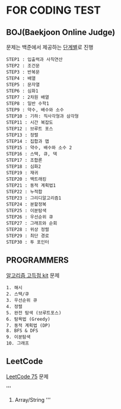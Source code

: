# FOR CODING TEST

## BOJ(Baekjoon Online Judge)

문제는 백준에서 제공하는 [단계별](https://www.acmicpc.net/step)로 진행
  
```
STEP1 : 입출력과 사칙연산
STEP2 : 조건문
STEP3 : 반복문
STEP4 : 배열
STEP5 : 문자열
STEP6 : 심화1
STEP7 : 2차원 배열
STEP8 : 일반 수학1
STEP9 : 약수, 배수와 소수
STEP10 : 기하: 직사각형과 삼각형
STEP11 : 시간 복잡도
STEP12 : 브루트 포스
STEP13 : 정렬
STEP14 : 집합과 맵
STEP15 : 약수, 배수와 소수 2
STEP16 : 스택, 큐, 덱
STEP17 : 조합론
STEP18 : 심화2
STEP19 : 재귀
STEP20 : 백트래킹
STEP21 : 동적 계획법1
STEP22 : 누적합
STEP23 : 그리디알고리즘1
STEP24 : 분할정복
STEP25 : 이분탐색
STEP26 : 우선순위 큐
STEP27 : 그래프와 순회
STEP28 : 위상 정렬
STEP29 : 최단 경로
STEP30 : 투 포인터
```

## PROGRAMMERS

[알고리즘 고득점 kit](https://school.programmers.co.kr/learn/challenges?tab=algorithm_practice_kit) 문제

```
1. 해시
2. 스택/큐
3. 우선순위 큐
4. 정렬
5. 완전 탐색 (브루트포스)
6. 탐욕법 (Greedy)
7. 동적 계획법 (DP)
8. BFS & DFS
9. 이분탐색
10. 그래프
```


## LeetCode
[LeetCode 75](https://leetcode.com/studyplan/leetcode-75) 문제

'''
1. Array/String
'''